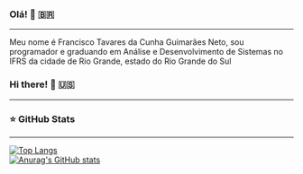 ### Olá! 👋 🇧🇷  
---  
  Meu nome é Francisco Tavares da Cunha Guimarães Neto, sou programador e graduando em Análise e Desenvolvimento de Sistemas no IFRS da cidade de Rio Grande, estado do Rio Grande do Sul
### Hi there! 👋 🇺🇸   
---
### ⭐ GitHub Stats
---    
[![Top Langs](https://github-readme-stats.vercel.app/api/top-langs/?username=FranciscoTavaresNeto&langs_count=10&theme=dark)](https://github.com/anuraghazra/github-readme-stats)  
[![Anurag's GitHub stats](https://github-readme-stats.vercel.app/api?username=FranciscoTavaresNeto&include_all_commits=true&count_private=true&show_icons=true&theme=dark)](https://github.com/anuraghazra/github-readme-stats)
<!--

- 🔭 I’m currently working on ...
- 🌱 I’m currently learning ...
- 👯 I’m looking to collaborate on ...
- 🤔 I’m looking for help with ...
- 💬 Ask me about ...
- 📫 How to reach me: ...
- 😄 Pronouns: ...
- ⚡ Fun fact: ...
-->
